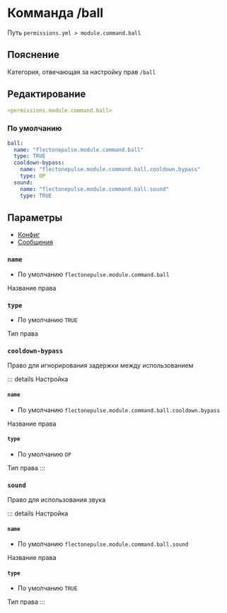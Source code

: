 # Комманда /ball
Путь `permissions.yml > module.command.ball`

## Пояснение
Категория, отвечающая за настройку прав `/ball`

## Редактирование
```yaml
<permissions.module.command.ball>
```

### По умолчанию
```yaml
ball:
  name: "flectonepulse.module.command.ball"
  type: TRUE
  cooldown-bypass:
    name: "flectonepulse.module.command.ball.cooldown.bypass"
    type: OP
  sound:
    name: "flectonepulse.module.command.ball.sound"
    type: TRUE
```

## Параметры

- [Конфиг](/en/config/module/command/ball/)
- [Сообщения](/en/messages/ru_ru/module/command/ball/)

### `name`
- По умолчанию `flectonepulse.module.command.ball`

Название права

### `type`
- По умолчанию `TRUE`

Тип права

### `cooldown-bypass`

Право для игнорирования задержки между использованием

::: details Настройка
#### `name`
- По умолчанию `flectonepulse.module.command.ball.cooldown.bypass`

Название права

#### `type`
- По умолчанию `OP`

Тип права
:::

### `sound`

Право для использования звука

::: details Настройка
#### `name`
- По умолчанию `flectonepulse.module.command.ball.sound`

Название права

#### `type`
- По умолчанию `TRUE`

Тип права
:::

<!--@include: @/en/parts/permission.md-->

